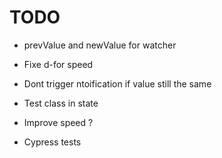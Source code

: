 # TODO

- prevValue and newValue for watcher

- Fixe d-for speed

- Dont trigger ntoification if value still the same
- Test class in state
- Improve speed ?

- Cypress tests
